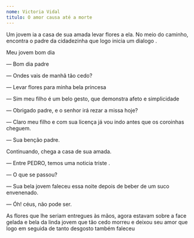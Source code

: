 ```yaml
---
nome: Victoria Vidal
titulo: O amor causa até a morte
---
```


Um jovem ia a casa de sua amada levar flores a ela. No meio do caminho, encontra o padre da cidadezinha que logo inicia um dialogo . 

Meu jovem bom dia

— Bom dia padre 

— Ondes vais de manhã tão cedo? 

— Levar flores para minha bela princesa  

— Sim meu filho é um belo gesto, que demonstra afeto e simplicidade 

— Obrigado padre, e o senhor irá rezar a missa hoje? 

— Claro meu filho e com sua licença já vou indo antes que os coroinhas cheguem. 

— Sua benção padre. 

Continuando, chega a casa de sua amada.

— Entre PEDRO, temos uma noticia triste . 

— O que se passou? 

— Sua bela jovem faleceu essa noite depois de beber de um suco envenenado. 

— Óh! céus, não pode ser. 

As flores que lhe seriam entregues às mãos, agora estavam sobre a face gelada e bela  da linda jovem que tão cedo morreu e deixou seu amor que logo em seguida de tanto desgosto também faleceu
